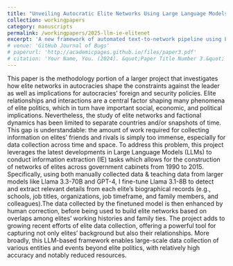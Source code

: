 ```yaml
---
title: "Unveiling Autocratic Elite Networks Using Large Language Models (LLMs)"
collection: workingpapers
category: manuscripts
permalink: /workingpapers/2025-llm-ie-elitenet
excerpt: 'A new framework of automated text-to-network pipeline using LLMs.'
# venue: 'GitHub Journal of Bugs'
# paperurl: 'http://academicpages.github.io/files/paper3.pdf'
# citation: 'Your Name, You. (2024). &quot;Paper Title Number 3.&quot; <i>GitHub Journal of Bugs</i>. 1(3).'
---
```


This paper is the methodology portion of a larger project that investigates how elite networks in autocracies shape the constraints against the leader as well as implications for autocracies’ foreign and security policies. 
Elite relationships and interactions are a central factor shaping many phenomena of elite politics, which in turn have important social, economic, and political implications. Nevertheless, the study of elite networks and factional dynamics has been limited to separate countries and/or snapshots of time. This gap is understandable: the amount of work required for collecting information on elites’ friends and rivals is simply too immense, especially for data collection across time and space. To address this problem, this project leverages the latest developments in Large Language Models (LLMs) to conduct information extraction (IE) tasks which allows for the construction of networks of elites across government cabinets from 1990 to 2015. 
Specifically, using both manually collected data & teaching data from larger models like Llama 3.3-70B and GPT-4, I fine-tune Llama 3.1-8B to detect and extract relevant details from each elite’s biographical records (e.g., schools, job titles, organizations, job timeframe, and family members, and colleagues).The data collected by the finetuned model is then enhanced by human correction, before being used to build elite networks based on overlaps among elites’ working histories and family ties. 
The project adds to growing recent efforts of elite data collection, offering a powerful tool for capturing not only elites’ background but also their relationships. More broadly, this LLM-based framework enables large-scale data collection of various entities and events beyond elite politics, with relatively high accuracy and notably reduced resources.

